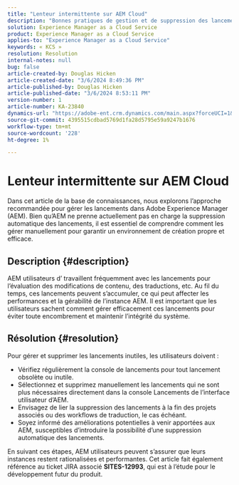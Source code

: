 ```yaml
---
title: "Lenteur intermittente sur AEM Cloud"
description: "Bonnes pratiques de gestion et de suppression des lancements dans Adobe Experience Manager (AEM) pour maintenir les performances du système et l’organisation."
solution: Experience Manager as a Cloud Service
product: Experience Manager as a Cloud Service
applies-to: "Experience Manager as a Cloud Service"
keywords: « KCS »
resolution: Resolution
internal-notes: null
bug: false
article-created-by: Douglas Hicken
article-created-date: "3/6/2024 8:49:36 PM"
article-published-by: Douglas Hicken
article-published-date: "3/6/2024 8:53:11 PM"
version-number: 1
article-number: KA-23840
dynamics-url: "https://adobe-ent.crm.dynamics.com/main.aspx?forceUCI=1&pagetype=entityrecord&etn=knowledgearticle&id=7423190a-fbdb-ee11-904d-6045bd006793"
source-git-commit: 4395515cdbad5769d1fa28d5795e59a9247b1676
workflow-type: tm+mt
source-wordcount: '228'
ht-degree: 1%

---
```


# Lenteur intermittente sur AEM Cloud


Dans cet article de la base de connaissances, nous explorons l’approche recommandée pour gérer les lancements dans Adobe Experience Manager (AEM). Bien qu’AEM ne prenne actuellement pas en charge la suppression automatique des lancements, il est essentiel de comprendre comment les gérer manuellement pour garantir un environnement de création propre et efficace.

## Description {#description}






AEM utilisateurs d’ travaillent fréquemment avec les lancements pour l’évaluation des modifications de contenu, des traductions, etc. Au fil du temps, ces lancements peuvent s’accumuler, ce qui peut affecter les performances et la gérabilité de l’instance AEM. Il est important que les utilisateurs sachent comment gérer efficacement ces lancements pour éviter toute encombrement et maintenir l’intégrité du système.








## Résolution {#resolution}


Pour gérer et supprimer les lancements inutiles, les utilisateurs doivent :

- Vérifiez régulièrement la console de lancements pour tout lancement obsolète ou inutile.
- Sélectionnez et supprimez manuellement les lancements qui ne sont plus nécessaires directement dans la console Lancements de l’interface utilisateur d’AEM.
- Envisagez de lier la suppression des lancements à la fin des projets associés ou des workflows de traduction, le cas échéant.
- Soyez informé des améliorations potentielles à venir apportées aux AEM, susceptibles d’introduire la possibilité d’une suppression automatique des lancements.


En suivant ces étapes, AEM utilisateurs peuvent s’assurer que leurs instances restent rationalisées et performantes. Cet article fait également référence au ticket JIRA associé <b>SITES-12993</b>, qui est à l’étude pour le développement futur du produit.
